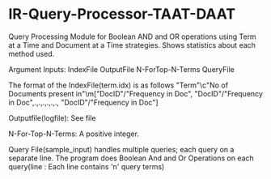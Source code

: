 # IR-Query-Processor-TAAT-DAAT
Query Processing Module for Boolean AND and OR operations using Term at a Time and Document at a Time strategies. 
Shows statistics about each method used.

Argument Inputs: IndexFile OutputFile N-ForTop-N-Terms QueryFile 

The format of the IndexFile(term.idx) is as follows 
"Term"\c"No of Documents present in"\m["DocID"/"Frequency in Doc", "DocID"/"Frequency in Doc",.,.,.,.,.,., "DocID"/"Frequency in Doc"]

Outputfile(logfile): See file 

N-For-Top-N-Terms: A positive integer.

Query File(sample_input) handles multiple queries; each query on a separate line. The program does Boolean And and Or Operations on each query(line : Each line contains 'n' query terms)


